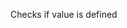 Checks if value is defined

<rv-example-tabs class="pt-3" handle="is-defined-formatter">
<template type="single-html-file">
<div rv-text="[] | isDefined"></div>
<div rv-text="{} | isDefined"></div>
<div rv-text="'abc' | isDefined"></div>
<div rv-text="true | isDefined"></div>
<div rv-text="1 | isDefined"></div>
<div rv-text="0 | isDefined"></div>
<div rv-text="undefined | isDefined"></div>
</template>
</rv-example-tabs>
